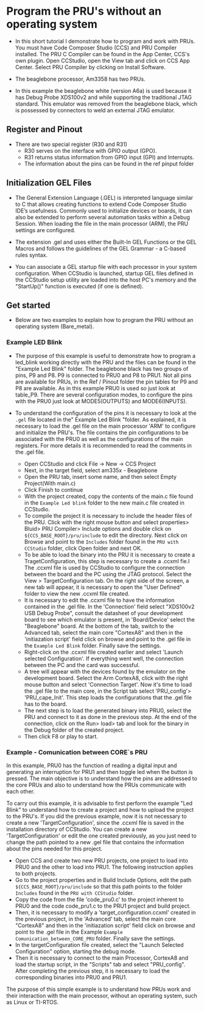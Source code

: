 # Program the PRU's without an operating system
- In this short tutorial I demonstrate how to program and work with PRUs. You must have Code Composer Studio (CCS) and PRU Compiler installed. The PRU C Compiler can be found in the App Center, CCS's own plugin. Open CCStudio, open the View tab and click on CCS App Center. Select PRU Compiler by clicking on Install Software.

- The beaglebone processor, Am3358 has two PRUs.

- In this example the beaglebone white (version A6a) is used because it has Debug Probe XDS100v2 and while supporting the traditional JTAG standard. This emulator was removed from the beaglebone black, which is possessed by connectors to weld an external JTAG emulator.


## Register and Pinout 
- There are two special register (R30 and R31)
    - R30 serves on the interface with GPIO output (GPO). 
    - R31 returns status information from GPIO input (GPI) and Interrupts. 
    - The information about the pins can be found in the ref pinput folder

## Initialization GEL Files 

- The General Extension Language (.GEL) is interpreted language similar to C that allows creating functions to extend Code Composer Studio IDE’s usefulness. Commonly used to initialize devices or boards, it can also be extended to perform several automation tasks within a Debug Session. When loading the file in the main processor (ARM), the PRU settings are configured. 

-  The extension .gel and uses either the Built-In GEL Functions or the GEL Macros and follows the guidelines of the GEL Grammar - a C-based rules syntax.

-  You can associate a GEL startup file with each processor in your system configuration. When CCStudio is launched, startup GEL files defined in the CCStudio setup utility are loaded into the host PC's memory and the "StartUp()" function is executed (if one is defined).

## Get started 
- Below are two examples to explain how to program the PRU without an operating system (Bare_metal). 

### Example LED Blink 

- The purpose of this example is useful to demonstrate how to program a led_blink working directly with the PRU and the files can be found in the "Example Led Blink" folder. The beaglebone black has two groups of pins, P9 and P8. P9 is connected to PRU0 and P8 to PRU1. Not all pins are available for PRUs, in the Ref / Pinout folder the pin tables for P9 and P8 are available. As in this example PRU0 is used so just look at table_P9. There are several configuration modes, to configure the pins with the PRU0 just look at MODE5(OUTPUTS) and MODE6(INPUTS). 

- To understand the configuration of the pins it is necessary to look at the `.gel` file located in the" Example Led Blink "folder. As explained, it is necessary to load the .gel file on the main processor 'ARM' to configure and initialize the PRU's. The file contains the pin configurations to be associated with the PRU0 as well as the configurations of the main registers. For more details it is recommended to read the comments in the .gel file.

  - Open CCStudio and click File -> New -> CCS Project
  - Next, in the target field, select am335x - Beaglebone
  - Open the PRU tab, insert some name, and then select Empty Project(With main.c)
  - Click Finish to continue 
  - With the project created, copy the contents of the main.c file found in the `Example Led blink` folder to the new main.c file created in CCStudio.
  - To compile the project it is necessary to include the header files of the PRU. Click with the right mouse button and select properties> Bluid> PRU Compiler> Include options and double click on `${CCS_BASE_ROOT}/pru/include` to edit the directory. Next click on Browse and point to the `Includes` folder found in the `PRU with CCStudio` folder, click Open folder and next OK.
  - To be able to load the binary into the PRU it is necessary to create a TragetConfiguration, this step is necessary to create a .ccxml fie.l The .ccxml file is used by CCStudio to configure the connection between the board and the PC using the JTAG protocol. Select the View > TargetConfiguration tab. On the right side of the screen, a new tab will appear, it is necessary to open the "User Defined" folder to view the new .ccxml file created.
  - It is necessary to edit the .ccxml file to have the information contained in the .gel file. In the 'Connection' field select "XDS100v2 USB Debug Probe", consult the datasheet of your development board to see which emulator is present, in 'Board/Device' select the "Beaglebone" board. At the bottom of the tab, switch to the Advanced tab, select the main core "CortexA8" and then in the 'initiazation script' field click on browse and point to the .gel file in the `Example Led Blink` folder. Finally save the settings. 
  - Right-click on the .ccxml file created earlier and select 'Launch selected Configuration'. If everything went well, the connection between the PC and the card was successful.
  - A tree will appear with the devices found by the emulator on the development board. Select the Arm CortexA8, click with the right mouse button and select 'Connection Target'. Now it's time to load the .gel file to the main core, in the Script tab select 'PRU_config'> 'PRU_cape_Init'. This step loads the configurations that the .gel file has to the board.
  - The next step is to load the generated binary into PRU0, select the PRU and connect to it as done in the previous step. At the end of the connection, click on the Run> load> tab and look for the binary in the Debug folder of the created project.
  - Then click F8 or play to start. 

### Example - Comunication between CORE`s PRU 

 In this example, PRU0 has the function of reading a digital input and generating an interruption for PRU1 and then toggle led when the button is pressed. The main objective is to understand how the pins are addressed to the core PRUs and also to understand how the PRUs communicate with each other.

 To carry out this example, it is advisable to first perform the example "Led Blink" to understand how to create a project and how to upload the project to the PRU's. If you did the previous example, now it is not necessary to create a new 'TargetConfiguration', since the .ccxml file is saved in the installation directory of CCStudio. You can create a new 'TargetConfiguration' or edit the one created previously, as you just need to change the path pointed to a new .gel file that contains the information about the pins needed for this project.

 - Open CCS and create two new PRU projects, one project to load into PRU0 and the other to load into PRU1. The following instruction applies to both projects.
 - Go to the project properties and in Build Include Options, edit the path `${CCS_BASE_ROOT}/pru/include` so that this path points to the folder `Includes` found in the `PRU with CCStudio` folder.
 - Copy the code from the file 'code_pru0.c' to the project inherent to PRU0 and the code code_pru1.c to the PRU1 project and build project.
 - Then, it is necessary to modify a 'target_configuration.ccxml' created in the previous project, in the 'Advanced' tab, select the main core "CortexA8" and then in the 'initiazation script' field click on browse and point to the .gel file in the Example `Example Comunication_between_CORE_PRU`  folder. Finally save the settings.
 - In the targetConfiguration file created, select the "Launch Selected Configuration" option, starting the debug mode.
 - Then it is necessary to connect to the main Processor, CortexA8 and load the startup script, in the "Scripts" tab and select "PRU_config".
After completing the previous step, it is necessary to load the corresponding binaries into PRU0 and PRU1.

The purpose of this simple example is to understand how PRUs work and their interaction with the main processor, without an operating system, such as Linux or TI-RTOS.




